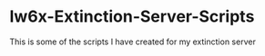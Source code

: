 # Iw6x-Extinction-Server-Scripts
This is some of the scripts I have created for my extinction server
